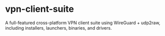 # vpn-client-suite
A full-featured cross-platform VPN client suite using WireGuard + udp2raw, including installers, launchers, binaries, and drivers.
